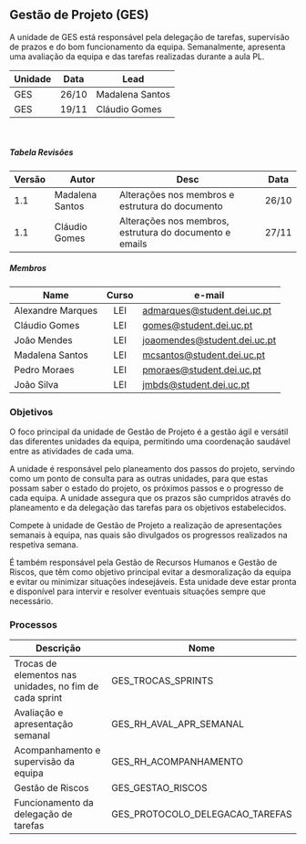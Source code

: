 ## Gestão de Projeto (GES)

A unidade de GES está responsável pela delegação de tarefas, supervisão de prazos e do bom funcionamento da equipa. Semanalmente, apresenta uma avaliação da equipa e das tarefas realizadas durante a aula PL.

Unidade | Data | Lead |
--- | --- | --- |
GES | 26/10 | Madalena Santos |
GES | 19/11 | Cláudio Gomes |

<br/>

##### Tabela Revisões 

|Versão|Autor|Desc|Data
|---|---|---|---
|1.1|Madalena Santos|Alterações nos membros e estrutura do documento|26/10
|1.1|Cláudio Gomes|Alterações nos membros, estrutura do documento e emails|27/11

##### Membros

Name | Curso | e-mail
--- | :---: | ---
Alexandre Marques | LEI | admarques@student.dei.uc.pt
Cláudio Gomes | LEI | gomes@student.dei.uc.pt
João Mendes | LEI | joaomendes@student.dei.uc.pt
Madalena Santos | LEI | mcsantos@student.dei.uc.pt
Pedro Moraes | LEI | pmoraes@student.dei.uc.pt
João Silva | LEI | jmbds@student.dei.uc.pt

### Objetivos

O foco principal da unidade de Gestão de Projeto é a gestão ágil e versátil das diferentes unidades da equipa, permitindo uma coordenação saudável entre as atividades de cada uma.

A unidade é responsável pelo planeamento dos passos do projeto, servindo como um ponto de consulta para as outras unidades, para que estas possam saber o estado do projeto, os próximos passos e o progresso de cada equipa. A unidade assegura que os prazos são cumpridos através do planeamento e da delegação das tarefas para os objetivos estabelecidos.

Compete à unidade de Gestão de Projeto a realização de apresentações semanais à equipa, nas quais são divulgados os progressos realizados na respetiva semana.

É também responsável pela Gestão de Recursos Humanos e Gestão de Riscos, que têm como objetivo principal evitar a desmoralização da equipa e evitar ou minimizar situações indesejáveis.
Esta unidade deve estar pronta e disponível para intervir e resolver eventuais situações sempre que necessário.

### Processos

Descrição | Nome
--- | ---
Trocas de elementos nas unidades, no fim de cada sprint |GES\_TROCAS\_SPRINTS|
|Avaliação e apresentação semanal|GES\_RH\_AVAL\_APR\_SEMANAL| 
|Acompanhamento e supervisão da equipa|GES\_RH\_ACOMPANHAMENTO|
|Gestão de Riscos| GES\_GESTAO\_RISCOS|
|Funcionamento da delegação de tarefas|GES\_PROTOCOLO\_DELEGACAO\_TAREFAS|
